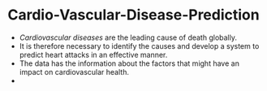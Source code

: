 # Cardio-Vascular-Disease-Prediction

- *Cardiovascular diseases* are the leading cause of death globally.
- It is therefore necessary to identify the causes and develop a system to predict heart attacks in an effective manner.
 - The data has the information about the factors that might have an impact on cardiovascular health.
 - 
